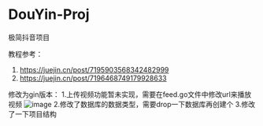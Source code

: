 # DouYin-Proj
极简抖音项目


教程参考：
1. https://juejin.cn/post/7195903568342482999
2. https://juejin.cn/post/7196468749179928633


修改为gin版本：
1.上传视频功能暂未实现，需要在feed.go文件中修改url来播放视频
![image](https://user-images.githubusercontent.com/58996015/216958350-45bbf600-2041-4fbc-b7c1-cf8372b24b93.png)
2.修改了数据库的数据类型，需要drop一下数据库再创建个
3.修改了一下项目结构
